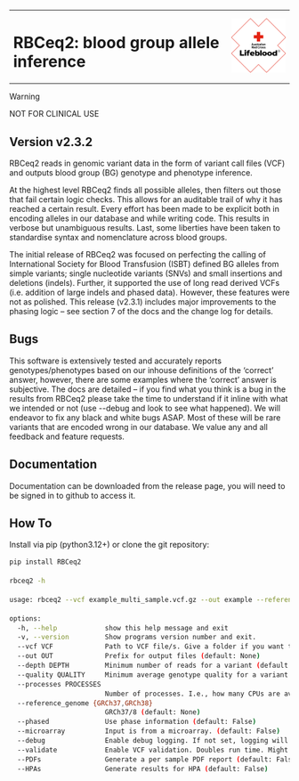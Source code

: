 <table>
  <tr>
    <td>
      <h1>RBCeq2: blood group allele inference</h1>
    </td>
    <td align="right">
      <img src="images/Lifeblood-R_Primary_Keyline_RGB.jpg" alt="Lifeblood Logo" width="150">
    </td>
  </tr>
</table>

> [!WARNING]
> NOT FOR CLINICAL USE

## Version v2.3.2

RBCeq2 reads in genomic variant data in the form of variant call files (VCF) and outputs blood group (BG) genotype and phenotype inference.

At the highest level RBCeq2 finds all possible alleles, then filters out those that fail certain logic checks. This allows for an auditable trail of why it has reached a certain result. Every effort has been made to be explicit both in encoding alleles in our database and while writing code. This results in verbose but unambiguous results. Last, some liberties have been taken to standardise syntax and nomenclature across blood groups. 

The initial release of RBCeq2 was focused on perfecting the calling of International Society for Blood Transfusion (ISBT) defined BG alleles from simple variants; single nucleotide variants (SNVs) and small insertions and deletions (indels). Further, it supported the use of long read derived VCFs (i.e. addition of large indels and phased data). However, these features were not as polished. This release (v2.3.1) includes major improvements to the phasing logic – see section 7 of the docs and the change log for details. 

## Bugs

This software is extensively tested and accurately reports genotypes/phenotypes based on our inhouse definitions of the ‘correct’ answer, however, there are some examples where the ‘correct’ answer is subjective. The docs are detailed – if you find what you think is a bug in the results from RBCeq2 please take the time to understand if it inline with what we intended or not (use --debug and look to see what happened). We will endeavor to fix any black and white bugs ASAP. Most of these will be rare variants that are encoded wrong in our database. We value any and all feedback and feature requests.

## Documentation

Documentation can be downloaded from the release page, you will need to be signed in to github to access it.

## How To

Install via pip (python3.12+) or clone the git repository:

```bash
pip install RBCeq2

rbceq2 -h

usage: rbceq2 --vcf example_multi_sample.vcf.gz --out example --reference_genome GRCh37

options:
  -h, --help            show this help message and exit
  -v, --version         Show programs version number and exit.
  --vcf VCF             Path to VCF file/s. Give a folder if you want to pass multiple separate files (file names must end in .vcf or .vcf.gz), or alternatively give a file if using a multi-sample VCF. (default: None)
  --out OUT             Prefix for output files (default: None)
  --depth DEPTH         Minimum number of reads for a variant (default: 10)
  --quality QUALITY     Minimum average genotype quality for a variant (default: 10)
  --processes PROCESSES
                        Number of processes. I.e., how many CPUs are available? ~1GB RAM required per process (default: 1)
  --reference_genome {GRCh37,GRCh38}
                        GRCh37/8 (default: None)
  --phased              Use phase information (default: False)
  --microarray          Input is from a microarray. (default: False)
  --debug               Enable debug logging. If not set, logging will be at info level. (default: False)
  --validate            Enable VCF validation. Doubles run time. Might help you identify input issues (default: False)
  --PDFs                Generate a per sample PDF report (default: False)
  --HPAs                Generate results for HPA (default: False)
```